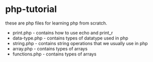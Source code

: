 # php-tutorial
these are php files for learning php from scratch.

- print.php - contains how to use echo and print_r
- data-type.php - contains types of datatype used in php
- string.php - contains string operations that we usually use in php
- array.php - contains types of arrays
- functions.php - contains types of arrays
